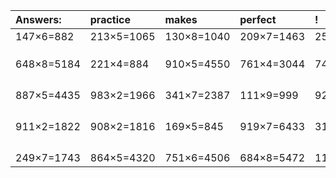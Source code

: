 | Answers: | practice | makes | perfect | ! |
| :--- | :--- | :--- | :--- | :--- |
| 147×6=882 | 213×5=1065 | 130×8=1040 | 209×7=1463 | 250×7=1750 | 
|   |   |   |   |   | 
|   |   |   |   |   | 
|   |   |   |   |   | 
| 648×8=5184 | 221×4=884 | 910×5=4550 | 761×4=3044 | 743×6=4458 | 
|   |   |   |   |   | 
|   |   |   |   |   | 
|   |   |   |   |   | 
|   |   |   |   |   | 
| 887×5=4435 | 983×2=1966 | 341×7=2387 | 111×9=999 | 922×7=6454 | 
|   |   |   |   |   | 
|   |   |   |   |   | 
|   |   |   |   |   | 
|   |   |   |   |   | 
| 911×2=1822 | 908×2=1816 | 169×5=845 | 919×7=6433 | 311×2=622 | 
|   |   |   |   |   | 
|   |   |   |   |   | 
|   |   |   |   |   | 
|   |   |   |   |   | 
| 249×7=1743 | 864×5=4320 | 751×6=4506 | 684×8=5472 | 114×2=228 | 
